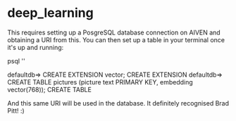 # deep_learning
This requires setting up a PosgreSQL database connection on AIVEN and obtaining a URI from this.
You can then set up a table in your terminal once it's up and running:

psql '<INSERT-YOUR-URI>'

defaultdb=> CREATE EXTENSION vector;
CREATE EXTENSION
defaultdb=> CREATE TABLE pictures (picture text PRIMARY KEY, embedding vector(768));
CREATE TABLE

And this same URI will be used in the database. It definitely recognised Brad Pitt! :) 
